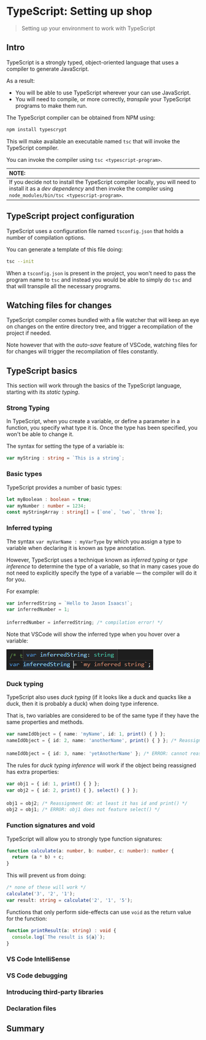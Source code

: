 # TypeScript: Setting up shop
> Setting up your environment to work with TypeScript


## Intro

TypeScript is a strongly typed, object-oriented language that uses a compiler to generate JavaScript.

As a result:
+ You will be able to use TypeScript wherever your can use JavaScript.
+ You will need to compile, or more correctly, *transpile* your TypeScript programs to make them run.

The TypeScript compiler can be obtained from NPM using:

```bash
npm install typescrypt
```

This will make available an executable named `tsc` that will invoke the TypeScript compiler.

You can invoke the compiler using `tsc <typescript-program>`.

| NOTE: |
| :---- |
| If you decide not to install the TypeScript compiler locally, you will need to install it as a *dev dependency* and then invoke the compiler using `node_modules/bin/tsc <typescript-program>`. |

## TypeScript project configuration

TypeScript uses a configuration file named `tsconfig.json` that holds a number of compilation options.

You can generate a template of this file doing:

```bash
tsc --init
```

When a `tsconfig.json` is present in the project, you won't need to pass the program name to `tsc` and instead you would be able to simply do `tsc` and that will transpile all the necessary programs.

## Watching files for changes

TypeScript compiler comes bundled with a file watcher that will keep an eye on changes on the entire directory tree, and trigger a recompilation of the project if needed.

Note however that with the *auto-save* feature of VSCode, watching files for for changes will trigger the recompilation of files constantly.

## TypeScript basics

This section will work through the basics of the TypeScript language, starting with its *static typing*.

### Strong Typing

In TypeScript, when you create a variable, or define a parameter in a function, you specify what type it is. Once the type has been specified, you won't be able to change it.

The syntax for setting the type of a variable is:

```typescript
var myString : string = `This is a string`;
```

### Basic types

TypeScript provides a number of basic types:

```typescript
let myBoolean : boolean = true;
var myNumber : number = 1234;
const myStringArray : string[] = [`one`, `two`, `three`];
```

### Inferred typing

The syntax `var myVarName : myVarType` by which you assign a type to variable when declaring it is known as type annotation.

However, TypeScript uses a technique known as *inferred typing* or *type inference* to determine the type of a variable, so that in many cases youe do not need to explicitly specify the type of a variable &mdash; the compiler will do it for you.

For example:

```typescript
var inferredString = `Hello to Jason Isaacs!`;
var inferredNumber = 1;

inferredNumber = inferredString; /* compilation error! */
```

Note that VSCode will show the inferred type when you hover over a variable:

![VSCode inferred type](images/vscode_inferred_type.png)

### Duck typing

TypeScript also uses *duck typing* (if it looks like a duck and quacks like a duck, then it is probably a duck) when doing type inference.

That is, two variables are considered to be of the same type if they have the same properties and methods.

```typescript
var nameIdObject = { name: 'myName', id: 1, print() { } };
nameIdObject = { id: 2, name: 'anotherName', print() { } }; /* Reassignment is OK - inferred using duck typing */

nameIdObject = { id: 3, name: 'yetAnotherName' }; /* ERROR: cannot reassign because print is missing */
```

The rules for *duck typing inference* will work if the object being reassigned has extra properties:

```typescript
var obj1 = { id: 1, print() { } };
var obj2 = { id: 2, print() { }, select() { } };

obj1 = obj2; /* Reassignment OK: at least it has id and print() */
obj2 = obj1; /* ERROR: obj1 does not feature select() */
```

### Function signatures and void

TypeScript will allow you to strongly type function signatures:

```typescript
function calculate(a: number, b: number, c: number): number {
  return (a * b) + c;
}
```

This will prevent us from doing:

```typescript
/* none of these will work */
calculate('3', '2', '1');
var result: string = calculate('2', '1', '5');
```

Functions that only perform side-effects can use `void` as the return value for the function:

```typescript
function printResult(a: string) : void {
  console.log(`The result is ${a}`);
}
```

### VS Code IntelliSense

### VS Code debugging

### Introducing third-party libraries

### Declaration files

## Summary